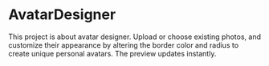 # AvatarDesigner
This project is about avatar designer. Upload or choose existing photos, and customize their appearance by altering the border color and radius to create unique personal avatars. The preview updates instantly.
